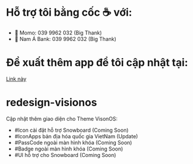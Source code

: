 # Hỗ trợ tôi bằng cốc ☕ với:
- 🏦 Momo: 039 9962 032 (Big Thank)
- 🏦 Nam Á Bank: 039 9962 032 (Big Thank)

# Đề xuất thêm app để tôi cập nhật tại:
[Link này](https://docs.google.com/forms/d/e/1FAIpQLSd8a7DTgJSt-9g6W8D5UWwfVWfclW1RQ04GtyPfjSbvkgnk9Q/viewform)

# redesign-visionos
Cập nhật thêm giao diện cho Theme VisonOS:
- #Icon cài đặt hỗ trợ Snowboard (Coming Soon)
- #IconApps bản địa hóa quốc gia VietNam (Update)
- #PassCode ngoài màn hình khóa (Coming Soon)
- #Badge ngoài màn hình khóa (Coming Soon)
- #UI hỗ trợ cho Snowboard (Coming Soon)
